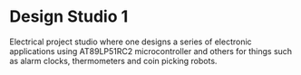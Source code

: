 # Design Studio 1
Electrical project studio where one designs a series of electronic applications using AT89LP51RC2 microcontroller and others for things such as alarm clocks, thermometers and coin picking robots. 
